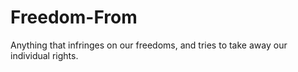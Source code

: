 # Freedom-From
Anything that infringes on our freedoms, and tries to take away our individual rights.

